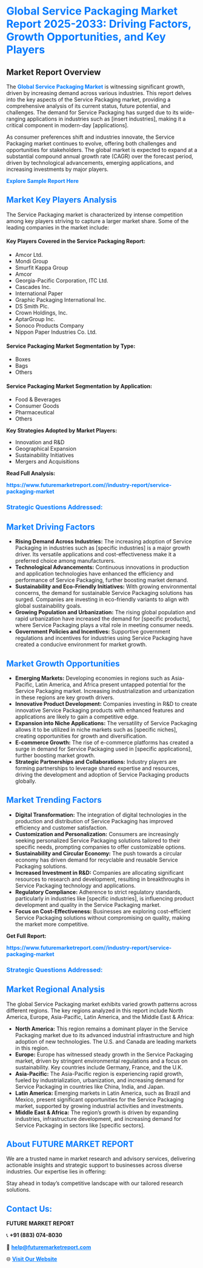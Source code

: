 <h1 style="color: #007BFF;">Global Service Packaging Market Report 2025-2033: Driving Factors, Growth Opportunities, and Key Players</h1>

<section id="overview">
<h2>Market Report Overview</h2>
<p>The <a href="https://www.futuremarketreport.com//industry-report/service-packaging-market" style="color: #007BFF; text-decoration: none;"><strong>Global Service Packaging Market</strong></a> is witnessing significant growth, driven by increasing demand across various industries. This report delves into the key aspects of the Service Packaging market, providing a comprehensive analysis of its current status, future potential, and challenges. The demand for Service Packaging has surged due to its wide-ranging applications in industries such as [insert industries], making it a critical component in modern-day [applications].</p>
<p>As consumer preferences shift and industries innovate, the Service Packaging market continues to evolve, offering both challenges and opportunities for stakeholders. The global market is expected to expand at a substantial compound annual growth rate (CAGR) over the forecast period, driven by technological advancements, emerging applications, and increasing investments by major players.</p>
</section>

<section id="overview">
<p><a href="https://www.futuremarketreport.com//request-sample/reportId=63046" style="color: #007BFF; text-decoration: none;"><strong>Explore Sample Report Here</strong></a></p>
</section>

<section id="key-players">
<h2 style="color: #007BFF;">Market Key Players Analysis</h2>
<p>The Service Packaging market is characterized by intense competition among key players striving to capture a larger market share. Some of the leading companies in the market include:</p>
<h4>Key Players Covered in the Service Packaging Report:</h4>
<ul><li>Amcor Ltd.</li><li>Mondi Group</li><li>Smurfit Kappa Group</li><li>Amcor</li><li>Georgia-Pacific Corporation, ITC Ltd.</li><li>Cascades Inc.</li><li>International Paper</li><li>Graphic Packaging International Inc.</li><li>DS Smith Plc.</li><li>Crown Holdings, Inc.</li><li>AptarGroup Inc.</li><li>Sonoco Products Company</li><li>Nippon Paper Industries Co. Ltd.</li></ul>
<h4>Service Packaging Market Segmentation by Type:</h4>
<ul><li>Boxes</li><li>Bags</li><li>Others</li></ul>

<h4>Service Packaging Market Segmentation by Application:</h4>
<ul><li>Food &amp; Beverages</li><li>Consumer Goods</li><li>Pharmaceutical</li><li>Others</li></ul>
<p><strong>Key Strategies Adopted by Market Players:</strong></p>
<ul>
<li>Innovation and R&D</li>
<li>Geographical Expansion</li>
<li>Sustainability Initiatives</li>
<li>Mergers and Acquisitions</li>
</ul>
</section>

<section>
<p><strong>Read Full Analysis: </strong></p><a href="https://www.futuremarketreport.com//industry-report/service-packaging-market" style="color: #007BFF; text-decoration: none;"><strong>https://www.futuremarketreport.com//industry-report/service-packaging-market</strong></a>
<h3 style="color: #007BFF;">Strategic Questions Addressed:</h3>
</section>

<section id="driving-factors">
<h2 style="color: #007BFF;">Market Driving Factors</h2>
<ul>
<li><strong>Rising Demand Across Industries:</strong> The increasing adoption of Service Packaging in industries such as [specific industries] is a major growth driver. Its versatile applications and cost-effectiveness make it a preferred choice among manufacturers.</li>
<li><strong>Technological Advancements:</strong> Continuous innovations in production and application technologies have enhanced the efficiency and performance of Service Packaging, further boosting market demand.</li>
<li><strong>Sustainability and Eco-Friendly Initiatives:</strong> With growing environmental concerns, the demand for sustainable Service Packaging solutions has surged. Companies are investing in eco-friendly variants to align with global sustainability goals.</li>
<li><strong>Growing Population and Urbanization:</strong> The rising global population and rapid urbanization have increased the demand for [specific products], where Service Packaging plays a vital role in meeting consumer needs.</li>
<li><strong>Government Policies and Incentives:</strong> Supportive government regulations and incentives for industries using Service Packaging have created a conducive environment for market growth.</li>
</ul>
</section>

<section id="growth-opportunities">
<h2 style="color: #007BFF;">Market Growth Opportunities</h2>
<ul>
<li><strong>Emerging Markets:</strong> Developing economies in regions such as Asia-Pacific, Latin America, and Africa present untapped potential for the Service Packaging market. Increasing industrialization and urbanization in these regions are key growth drivers.</li>
<li><strong>Innovative Product Development:</strong> Companies investing in R&D to create innovative Service Packaging products with enhanced features and applications are likely to gain a competitive edge.</li>
<li><strong>Expansion into Niche Applications:</strong> The versatility of Service Packaging allows it to be utilized in niche markets such as [specific niches], creating opportunities for growth and diversification.</li>
<li><strong>E-commerce Growth:</strong> The rise of e-commerce platforms has created a surge in demand for Service Packaging used in [specific applications], further boosting market growth.</li>
<li><strong>Strategic Partnerships and Collaborations:</strong> Industry players are forming partnerships to leverage shared expertise and resources, driving the development and adoption of Service Packaging products globally.</li>
</ul>
</section>

<section id="trending-factors">
<h2 style="color: #007BFF;">Market Trending Factors</h2>
<ul>
<li><strong>Digital Transformation:</strong> The integration of digital technologies in the production and distribution of Service Packaging has improved efficiency and customer satisfaction.</li>
<li><strong>Customization and Personalization:</strong> Consumers are increasingly seeking personalized Service Packaging solutions tailored to their specific needs, prompting companies to offer customizable options.</li>
<li><strong>Sustainability and Circular Economy:</strong> The push towards a circular economy has driven demand for recyclable and reusable Service Packaging solutions.</li>
<li><strong>Increased Investment in R&D:</strong> Companies are allocating significant resources to research and development, resulting in breakthroughs in Service Packaging technology and applications.</li>
<li><strong>Regulatory Compliance:</strong> Adherence to strict regulatory standards, particularly in industries like [specific industries], is influencing product development and quality in the Service Packaging market.</li>
<li><strong>Focus on Cost-Effectiveness:</strong> Businesses are exploring cost-efficient Service Packaging solutions without compromising on quality, making the market more competitive.</li>
</ul>
</section>

<section>
<p><strong>Get Full Report: </strong></p><a href="https://www.futuremarketreport.com//industry-report/service-packaging-market" style="color: #007BFF; text-decoration: none;"><strong>https://www.futuremarketreport.com//industry-report/service-packaging-market</strong></a>
<h3 style="color: #007BFF;">Strategic Questions Addressed:</h3>
</section>


<section id="regional-analysis">
<h2 style="color: #007BFF;">Market Regional Analysis</h2>
<p>The global Service Packaging market exhibits varied growth patterns across different regions. The key regions analyzed in this report include North America, Europe, Asia-Pacific, Latin America, and the Middle East & Africa:</p>
<ul>
<li><strong>North America:</strong> This region remains a dominant player in the Service Packaging market due to its advanced industrial infrastructure and high adoption of new technologies. The U.S. and Canada are leading markets in this region.</li>
<li><strong>Europe:</strong> Europe has witnessed steady growth in the Service Packaging market, driven by stringent environmental regulations and a focus on sustainability. Key countries include Germany, France, and the U.K.</li>
<li><strong>Asia-Pacific:</strong> The Asia-Pacific region is experiencing rapid growth, fueled by industrialization, urbanization, and increasing demand for Service Packaging in countries like China, India, and Japan.</li>
<li><strong>Latin America:</strong> Emerging markets in Latin America, such as Brazil and Mexico, present significant opportunities for the Service Packaging market, supported by growing industrial activities and investments.</li>
<li><strong>Middle East & Africa:</strong> The region’s growth is driven by expanding industries, infrastructure development, and increasing demand for Service Packaging in sectors like [specific sectors].</li>
</ul>
</section>

<footer>
<h2 style="color: #007BFF;">About FUTURE MARKET REPORT</h2>
<p>We are a trusted name in market research and advisory services, delivering actionable insights and strategic support to businesses across diverse industries. Our expertise lies in offering:</p>

<p>Stay ahead in today’s competitive landscape with our tailored research solutions.</p>

<h2 style="color: #007BFF;">Contact Us:</h2>
<p><strong>FUTURE MARKET REPORT</strong></p>
<p>📞 <strong>+91 (883) 074-8030</strong></p>
<p>📧 <strong><a href="mailto:help@futuremarketreport.com" style="color: #007BFF;">help@futuremarketreport.com</a></strong></p>
<p>🌐 <strong><a href="https://www.futuremarketreport.com/" style="color: #007BFF;">Visit Our Website</a></strong></p>
</footer>